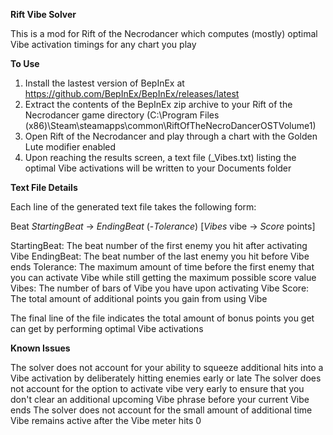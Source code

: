 **Rift Vibe Solver**

This is a mod for Rift of the Necrodancer which computes (mostly) optimal Vibe activation timings for any chart you play

**To Use**

1. Install the lastest version of BepInEx at <https://github.com/BepInEx/BepInEx/releases/latest>
2. Extract the contents of the BepInEx zip archive to your Rift of the Necrodancer game directory (C:\Program Files (x86)\Steam\steamapps\common\RiftOfTheNecroDancerOSTVolume1)
3. Open Rift of the Necrodancer and play through a chart with the Golden Lute modifier enabled
4. Upon reaching the results screen, a text file (<ChartName>_Vibes.txt) listing the optimal Vibe activations will be written to your Documents folder

**Text File Details**

Each line of the generated text file takes the following form:

Beat *StartingBeat* -> *EndingBeat* (-*Tolerance*) \[*Vibes* vibe -> *Score* points\]

StartingBeat: The beat number of the first enemy you hit after activating Vibe
EndingBeat: The beat number of the last enemy you hit before Vibe ends
Tolerance: The maximum amount of time before the first enemy that you can activate Vibe while still getting the maximum possible score value
Vibes: The number of bars of Vibe you have upon activating Vibe
Score: The total amount of additional points you gain from using Vibe

The final line of the file indicates the total amount of bonus points you get can get by performing optimal Vibe activations

**Known Issues**

The solver does not account for your ability to squeeze additional hits into a Vibe activation by deliberately hitting enemies early or late
The solver does not account for the option to activate vibe very early to ensure that you don't clear an additional upcoming Vibe phrase before your current Vibe ends
The solver does not account for the small amount of additional time Vibe remains active after the Vibe meter hits 0

